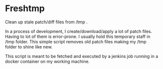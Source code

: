 # Freshtmp
Clean up stale patch/diff files from /tmp . 

In a process of development, I create/download/apply a lot of patch files. Having to lot of them 
is error-prone.
I usually hold this temporary staff in /tmp folder. This simple script removes old patch files making
my /tmp folder to shine like new.

This script is meant to be fetched and executed by a jenkins job running in a docker container on my working machine.
